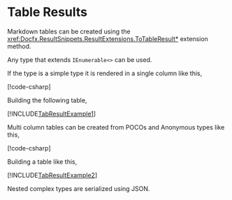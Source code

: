 ﻿# Table Results

Markdown tables can be created using the
<xref:Docfx.ResultSnippets.ResultExtensions.ToTableResult*>
extension method.

Any type that extends `IEnumerable<>` can be used.

If the type is a simple type it is rendered in a single column like this,

[!code-csharp[](../../Docfx.ResultSnippets.Tests/ResultExtensionsTests.cs#TableResultExample1)]

Building the following table,

[!INCLUDE[TabResultExample1](../../Docfx.ResultSnippets.Tests/__examples__/ResultExtensionsTests.Case4.md)]

Multi column tables can be created from POCOs and Anonymous types like this,

[!code-csharp[](../../Docfx.ResultSnippets.Tests/ResultExtensionsTests.cs#TableResultExample2)]

Building a table like this,

[!INCLUDE[TabResultExample2](../../Docfx.ResultSnippets.Tests/__examples__/ResultExtensionsTests.Case5.md)]

Nested complex types are serialized using JSON.
